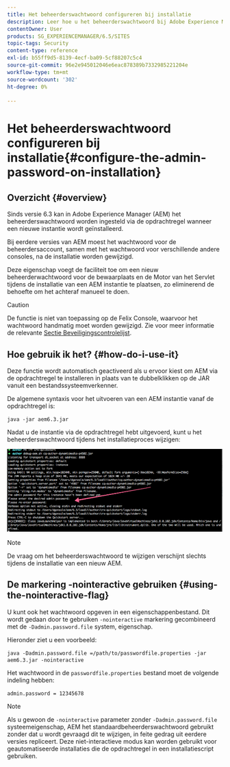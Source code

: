 ```yaml
---
title: Het beheerderswachtwoord configureren bij installatie
description: Leer hoe u het beheerderswachtwoord bij Adobe Experience Manager-installatie wijzigt.
contentOwner: User
products: SG_EXPERIENCEMANAGER/6.5/SITES
topic-tags: Security
content-type: reference
exl-id: b55ff9d5-8139-4ecf-ba09-5cf88207c5c4
source-git-commit: 96e2e945012046e6eac878389b7332985221204e
workflow-type: tm+mt
source-wordcount: '302'
ht-degree: 0%

---
```


# Het beheerderswachtwoord configureren bij installatie{#configure-the-admin-password-on-installation}

## Overzicht {#overview}

Sinds versie 6.3 kan in Adobe Experience Manager (AEM) het beheerderswachtwoord worden ingesteld via de opdrachtregel wanneer een nieuwe instantie wordt geïnstalleerd.

Bij eerdere versies van AEM moest het wachtwoord voor de beheerdersaccount, samen met het wachtwoord voor verschillende andere consoles, na de installatie worden gewijzigd.

Deze eigenschap voegt de faciliteit toe om een nieuw beheerderwachtwoord voor de bewaarplaats en de Motor van het Servlet tijdens de installatie van een AEM instantie te plaatsen, zo eliminerend de behoefte om het achteraf manueel te doen.

>[!CAUTION]
>
>De functie is niet van toepassing op de Felix Console, waarvoor het wachtwoord handmatig moet worden gewijzigd. Zie voor meer informatie de relevante [Sectie Beveiligingscontrolelijst](/help/sites-administering/security-checklist.md#change-default-passwords-for-the-aem-and-osgi-console-admin-accounts).

## Hoe gebruik ik het? {#how-do-i-use-it}

Deze functie wordt automatisch geactiveerd als u ervoor kiest om AEM via de opdrachtregel te installeren in plaats van te dubbelklikken op de JAR vanuit een bestandssysteemverkenner.

De algemene syntaxis voor het uitvoeren van een AEM instantie vanaf de opdrachtregel is:

```shell
java -jar aem6.3.jar
```

Nadat u de instantie via de opdrachtregel hebt uitgevoerd, kunt u het beheerderswachtwoord tijdens het installatieproces wijzigen:

![chlimage_1-116](assets/chlimage_1-116a.png)

>[!NOTE]
>
>De vraag om het beheerderswachtwoord te wijzigen verschijnt slechts tijdens de installatie van een nieuw AEM.

## De markering -nointeractive gebruiken {#using-the-nointeractive-flag}

U kunt ook het wachtwoord opgeven in een eigenschappenbestand. Dit wordt gedaan door te gebruiken `-nointeractive` markering gecombineerd met de `-Dadmin.password.file` system, eigenschap.

Hieronder ziet u een voorbeeld:

```shell
java -Dadmin.password.file =/path/to/passwordfile.properties -jar aem6.3.jar -nointeractive
```

Het wachtwoord in de `passwordfile.properties` bestand moet de volgende indeling hebben:

```xml
admin.password = 12345678
```

>[!NOTE]
>
>Als u gewoon de `-nointeractive` parameter zonder `-Dadmin.password.file` systeemeigenschap, AEM het standaardbeheerderswachtwoord gebruikt zonder dat u wordt gevraagd dit te wijzigen, in feite gedrag uit eerdere versies repliceert. Deze niet-interactieve modus kan worden gebruikt voor geautomatiseerde installaties die de opdrachtregel in een installatiescript gebruiken.
